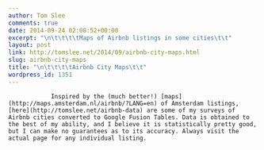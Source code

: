 ```yaml
---
author: Tom Slee
comments: true
date: 2014-09-24 02:08:52+00:00
excerpt: "\n\t\t\t\tMaps of Airbnb listings in some cities\t\t"
layout: post
link: http://tomslee.net/2014/09/airbnb-city-maps.html
slug: airbnb-city-maps
title: "\n\t\t\t\tAirbnb City Maps\t\t"
wordpress_id: 1351
---
```



				Inspired by the (much better!) [maps](http://maps.amsterdam.nl/airbnb/?LANG=en) of Amsterdam listings, [here](http://tomslee.net/airbnb-data) are some of my surveys of Airbnb cities converted to Google Fusion Tables. Data is obtained to the best of my ability, and I believe it is statistically pretty good, but I can make no guarantees as to its accuracy. Always visit the actual page for any individual listing.		
